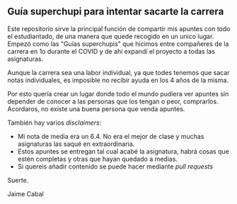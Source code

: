 ## Guía superchupi para intentar sacarte la carrera

Este repositorio sirve la principal función de compartir mis apuntes con todo el estudiantado, de una manera que quede recogido en un unico lugar. Empezó como las "Guías superchupis" que hicimos entre compañeres de la carrera en 1o durante el COVID y de ahí expandí el proyecto a todas las asignaturas.

Aunque la carrera sea una labor individual, ya que todes tenemos que sacar notas individuales, es imposible no recibir ayuda en los 4 años de la misma. 

Por esto quería crear un lugar donde todo el mundo pudiera ver apuntes sin depender de conocer a las personas que los tengan o peor, comprarlos. Acordaros, no existe una buena persona que venda apuntes.

También hay varios _disclaimers_:
* Mi nota de media era un 6.4. No era el mejor de clase y muchas asignaturas las saqué en extraordinaria.
* Estos apuntes se entregan tal cual acabé la asignatura, habrá cosas que estén completas y otras que hayan quedado a medias.
* Si quereis añadir contenido se puede hacer mediante _pull requests_

Suerte.

Jaime Cabal
